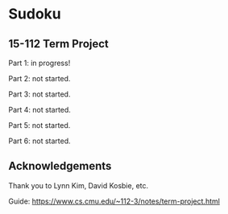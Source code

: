 # Sudoku
## 15-112 Term Project

Part 1: in progress!

Part 2: not started.

Part 3: not started.

Part 4: not started.

Part 5: not started.

Part 6: not started.

## Acknowledgements
Thank you to Lynn Kim, David Kosbie, etc.

Guide: https://www.cs.cmu.edu/~112-3/notes/term-project.html
